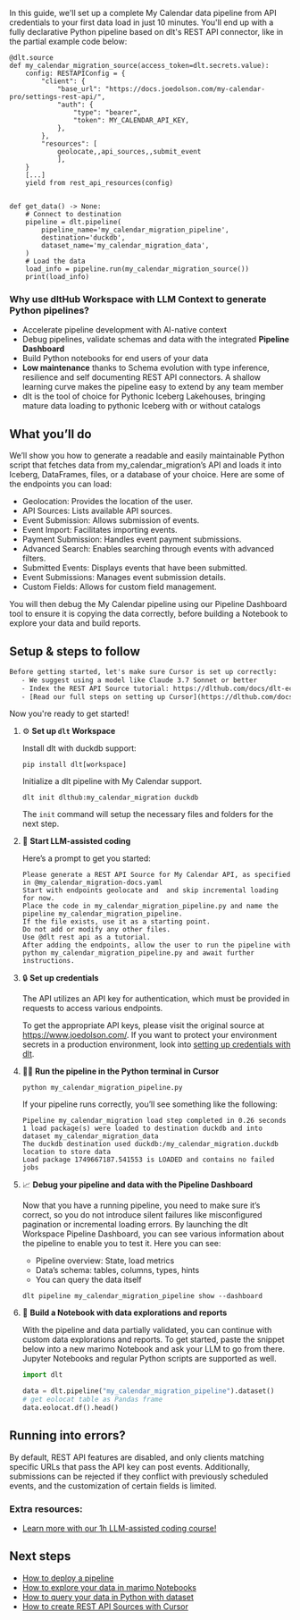 In this guide, we'll set up a complete My Calendar data pipeline from API credentials to your first data load in just 10 minutes. You'll end up with a fully declarative Python pipeline based on dlt's REST API connector, like in the partial example code below:

```python-outcome
@dlt.source
def my_calendar_migration_source(access_token=dlt.secrets.value):
    config: RESTAPIConfig = {
        "client": {
            "base_url": "https://docs.joedolson.com/my-calendar-pro/settings-rest-api/",
            "auth": {
                "type": "bearer",
                "token": MY_CALENDAR_API_KEY,
            },
        },
        "resources": [
            geolocate,,api_sources,,submit_event
            ],
    }
    [...]
    yield from rest_api_resources(config)


def get_data() -> None:
    # Connect to destination
    pipeline = dlt.pipeline(
        pipeline_name='my_calendar_migration_pipeline',
        destination='duckdb',
        dataset_name='my_calendar_migration_data', 
    )
    # Load the data
    load_info = pipeline.run(my_calendar_migration_source())
    print(load_info) 
```

### Why use dltHub Workspace with LLM Context to generate Python pipelines?

- Accelerate pipeline development with AI-native context
- Debug pipelines, validate schemas and data with the integrated **Pipeline Dashboard**
- Build Python notebooks for end users of your data
- **Low maintenance** thanks to Schema evolution with type inference, resilience and self documenting REST API connectors. A shallow learning curve makes the pipeline easy to extend by any team member
- dlt is the tool of choice for Pythonic Iceberg Lakehouses, bringing mature data loading to pythonic Iceberg with or without catalogs

## What you’ll do

We’ll show you how to generate a readable and easily maintainable Python script that fetches data from my_calendar_migration’s API and loads it into Iceberg, DataFrames, files, or a database of your choice. Here are some of the endpoints you can load:

- Geolocation: Provides the location of the user.
- API Sources: Lists available API sources.
- Event Submission: Allows submission of events.
- Event Import: Facilitates importing events.
- Payment Submission: Handles event payment submissions.
- Advanced Search: Enables searching through events with advanced filters.
- Submitted Events: Displays events that have been submitted.
- Event Submissions: Manages event submission details.
- Custom Fields: Allows for custom field management.

You will then debug the My Calendar pipeline using our Pipeline Dashboard tool to ensure it is copying the data correctly, before building a Notebook to explore your data and build reports.

## Setup & steps to follow

```default
Before getting started, let's make sure Cursor is set up correctly:
   - We suggest using a model like Claude 3.7 Sonnet or better
   - Index the REST API Source tutorial: https://dlthub.com/docs/dlt-ecosystem/verified-sources/rest_api/ and add it to context as **@dlt rest api**
   - [Read our full steps on setting up Cursor](https://dlthub.com/docs/dlt-ecosystem/llm-tooling/cursor-restapi#23-configuring-cursor-with-documentation)
```

Now you're ready to get started!

1. ⚙️ **Set up `dlt` Workspace**
    
    Install dlt with duckdb support:
    ```shell
    pip install dlt[workspace]
    ```

    Initialize a dlt pipeline with My Calendar support.
    ```shell
    dlt init dlthub:my_calendar_migration duckdb
    ```

    The `init` command will setup the necessary files and folders for the next step.
    
2. 🤠 **Start LLM-assisted coding**
    
    Here’s a prompt to get you started:
    
    ```prompt
    Please generate a REST API Source for My Calendar API, as specified in @my_calendar_migration-docs.yaml 
    Start with endpoints geolocate and  and skip incremental loading for now. 
    Place the code in my_calendar_migration_pipeline.py and name the pipeline my_calendar_migration_pipeline. 
    If the file exists, use it as a starting point. 
    Do not add or modify any other files. 
    Use @dlt rest api as a tutorial. 
    After adding the endpoints, allow the user to run the pipeline with python my_calendar_migration_pipeline.py and await further instructions.
    ```

    
3. 🔒 **Set up credentials** 
    
    The API utilizes an API key for authentication, which must be provided in requests to access various endpoints.
    
    To get the appropriate API keys, please visit the original source at https://www.joedolson.com/.
    If you want to protect your environment secrets in a production environment, look into [setting up credentials with dlt](https://dlthub.com/docs/walkthroughs/add_credentials).
    
4. 🏃‍♀️ **Run the pipeline in the Python terminal in Cursor**
    
    ```shell
    python my_calendar_migration_pipeline.py
    ```
    
    If your pipeline runs correctly, you’ll see something like the following:
    
    ```shell
    Pipeline my_calendar_migration load step completed in 0.26 seconds
    1 load package(s) were loaded to destination duckdb and into dataset my_calendar_migration_data
    The duckdb destination used duckdb:/my_calendar_migration.duckdb location to store data
    Load package 1749667187.541553 is LOADED and contains no failed jobs
    ```
    
5. 📈 **Debug your pipeline and data with the Pipeline Dashboard**

    Now that you have a running pipeline, you need to make sure it’s correct, so you do not introduce silent failures like misconfigured pagination or incremental loading errors. By launching the dlt Workspace Pipeline Dashboard, you can see various information about the pipeline to enable you to test it. Here you can see:
    - Pipeline overview: State, load metrics
    - Data’s schema: tables, columns, types, hints
    - You can query the data itself
    
    ```shell
    dlt pipeline my_calendar_migration_pipeline show --dashboard
    ```
    
6. 🐍 **Build a Notebook with data explorations and reports**

    With the pipeline and data partially validated, you can continue with custom data explorations and reports. To get started, paste the snippet below into a new marimo Notebook and ask your LLM to go from there. Jupyter Notebooks and regular Python scripts are supported as well.

    
    ```python
    import dlt

   data = dlt.pipeline("my_calendar_migration_pipeline").dataset()
   # get eolocat table as Pandas frame
   data.eolocat.df().head()
    ```

## Running into errors?

By default, REST API features are disabled, and only clients matching specific URLs that pass the API key can post events. Additionally, submissions can be rejected if they conflict with previously scheduled events, and the customization of certain fields is limited.

### Extra resources:

- [Learn more with our 1h LLM-assisted coding course!](https://www.youtube.com/watch?v=GGid70rnJuM)

## Next steps

- [How to deploy a pipeline](https://dlthub.com/docs/walkthroughs/deploy-a-pipeline)
- [How to explore your data in marimo Notebooks](https://dlthub.com/docs/general-usage/dataset-access/marimo)
- [How to query your data in Python with dataset](https://dlthub.com/docs/general-usage/dataset-access/dataset)
- [How to create REST API Sources with Cursor](https://dlthub.com/docs/dlt-ecosystem/llm-tooling/cursor-restapi)